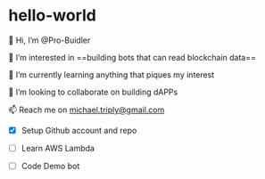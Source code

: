 # hello-world
👋 Hi, I’m @Pro-Buidler

👀 I’m interested in ==building bots that can read blockchain data==

🌱 I’m currently learning anything that piques my interest

💞️ I’m looking to collaborate on building dAPPs

📫 Reach me on michael.triply@gmail.com

-[x] Setup Github account and repo

-[ ] Learn AWS Lambda

-[ ] Code Demo bot
